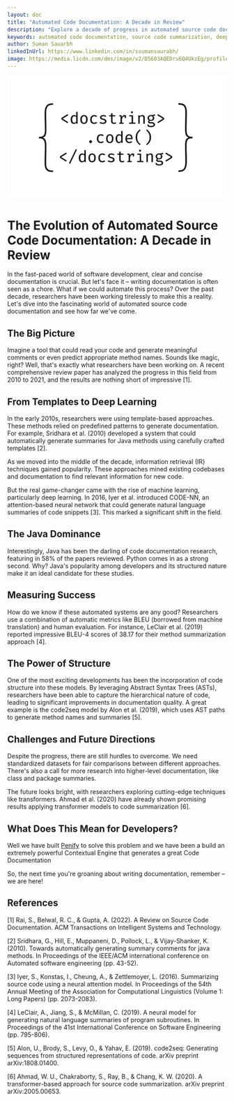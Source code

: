 ```yaml
---
layout: doc
title: "Automated Code Documentation: A Decade in Review"
description: "Explore a decade of progress in automated source code documentation. Learn how AI and deep learning are revolutionizing the way developers write and maintain code."
keywords: automated code documentation, source code summarization, deep learning for code, software engineering, natural language processing, code2vec, AST-based models, machine learning in software development, Java documentation, Python documentation, code comment generation, method name prediction, neural networks for code analysis, transformer models in coding, software maintenance, developer productivity, code understanding, AI in software engineering, automatic programming, code2seq
author: Suman Sauarbh
linkedInUrl: https://www.linkedin.com/in/ssumansaurabh/
image: https://media.licdn.com/dms/image/v2/D5603AQEDru6Q4UkzEg/profile-displayphoto-shrink_400_400/profile-displayphoto-shrink_400_400/0/1681498321113?e=1730332800&v=beta&t=PM0PsCMZs4Ar0TIweuSdqU-P7kuWLm9gmEZ_spGFDsw
---
```


![Penify code docs](../public/images/docstring-banner.png)

# The Evolution of Automated Source Code Documentation: A Decade in Review

In the fast-paced world of software development, clear and concise documentation is crucial. But let's face it – writing documentation is often seen as a chore. What if we could automate this process? Over the past decade, researchers have been working tirelessly to make this a reality. Let's dive into the fascinating world of automated source code documentation and see how far we've come.

## The Big Picture

Imagine a tool that could read your code and generate meaningful comments or even predict appropriate method names. Sounds like magic, right? Well, that's exactly what researchers have been working on. A recent comprehensive review paper has analyzed the progress in this field from 2010 to 2021, and the results are nothing short of impressive [1].

## From Templates to Deep Learning

In the early 2010s, researchers were using template-based approaches. These methods relied on predefined patterns to generate documentation. For example, Sridhara et al. (2010) developed a system that could automatically generate summaries for Java methods using carefully crafted templates [2].

As we moved into the middle of the decade, information retrieval (IR) techniques gained popularity. These approaches mined existing codebases and documentation to find relevant information for new code.

But the real game-changer came with the rise of machine learning, particularly deep learning. In 2016, Iyer et al. introduced CODE-NN, an attention-based neural network that could generate natural language summaries of code snippets [3]. This marked a significant shift in the field.

## The Java Dominance

Interestingly, Java has been the darling of code documentation research, featuring in 58% of the papers reviewed. Python comes in as a strong second. Why? Java's popularity among developers and its structured nature make it an ideal candidate for these studies.

## Measuring Success

How do we know if these automated systems are any good? Researchers use a combination of automatic metrics like BLEU (borrowed from machine translation) and human evaluation. For instance, LeClair et al. (2019) reported impressive BLEU-4 scores of 38.17 for their method summarization approach [4].

## The Power of Structure

One of the most exciting developments has been the incorporation of code structure into these models. By leveraging Abstract Syntax Trees (ASTs), researchers have been able to capture the hierarchical nature of code, leading to significant improvements in documentation quality. A great example is the code2seq model by Alon et al. (2019), which uses AST paths to generate method names and summaries [5].

## Challenges and Future Directions

Despite the progress, there are still hurdles to overcome. We need standardized datasets for fair comparisons between different approaches. There's also a call for more research into higher-level documentation, like class and package summaries.

The future looks bright, with researchers exploring cutting-edge techniques like transformers. Ahmad et al. (2020) have already shown promising results applying transformer models to code summarization [6].

## What Does This Mean for Developers?

Well we have built [Penify](https://www.penify.dev) to solve this problem and we have been a build an extremely powerful Contextual Engine that generates a great Code Documentation

So, the next time you're groaning about writing documentation, remember – we are here!

## References

[1] Rai, S., Belwal, R. C., & Gupta, A. (2022). A Review on Source Code Documentation. ACM Transactions on Intelligent Systems and Technology.

[2] Sridhara, G., Hill, E., Muppaneni, D., Pollock, L., & Vijay-Shanker, K. (2010). Towards automatically generating summary comments for java methods. In Proceedings of the IEEE/ACM international conference on Automated software engineering (pp. 43-52).

[3] Iyer, S., Konstas, I., Cheung, A., & Zettlemoyer, L. (2016). Summarizing source code using a neural attention model. In Proceedings of the 54th Annual Meeting of the Association for Computational Linguistics (Volume 1: Long Papers) (pp. 2073-2083).

[4] LeClair, A., Jiang, S., & McMillan, C. (2019). A neural model for generating natural language summaries of program subroutines. In Proceedings of the 41st International Conference on Software Engineering (pp. 795-806).

[5] Alon, U., Brody, S., Levy, O., & Yahav, E. (2019). code2seq: Generating sequences from structured representations of code. arXiv preprint arXiv:1808.01400.

[6] Ahmad, W. U., Chakraborty, S., Ray, B., & Chang, K. W. (2020). A transformer-based approach for source code summarization. arXiv preprint arXiv:2005.00653.